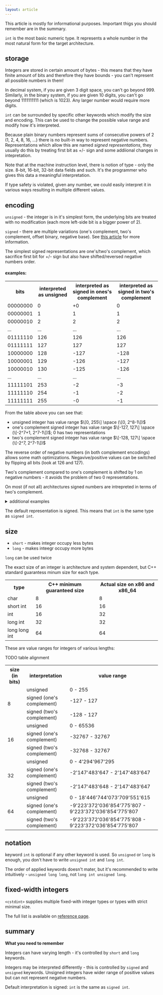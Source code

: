 ```yaml
---
layout: article
---
```


<div class="note info">
This article is mostly for informational purposes. Important thigs you should remember are in the summary.
</div>

`int` is the most basic numeric type. It represents a whole number in the most natural form for the target architecture.

## storage

Integers are stored in certain amount of bytes - this means that they have finite amount of bits and therefore they have bounds - you can't represent all possible numbers in them!

In decimal system, if you are given 3 digit space, you can't go beyond 999. Similarly, in the binary system, if you are given 10 digits, you can't go beyond 1111111111 (which is 1023). Any larger number would require more digits.

`int` can be surrounded by specific other keywords which modify the size and encoding. This can be used to change the possible value range and modify how it's interpreted.

Because plain binary numbers represent sums of consecutive powers of 2 (1, 2, 4, 8, 16, ...) there is no built-in way to represent negative numbers. Representations which allow this are named *signed representations*, they usually do this by treating first bit as +/- sign and some addiional changes in intepretation.

Note that at the machine instruction level, there is notion of type - only the size. 8-bit, 16-bit, 32-bit data fields and such. It's the programmer who gives this data a meaningful interpretation.

If type safety is violated, given any number, we could easily interpret it in various ways resulting in multiple different values.

## encoding

`unsigned` - the integer is in it's simplest form, the underlying bits are treated with no modification (each more left-side bit is a bigger power of 2).

`signed` - there are multiple variations (one's complement, two's complement, offset binary, negative base). See [this article](https://en.wikipedia.org/wiki/Signed_number_representations) for more information.

The simplest signed representations are one's/two's complement, which sacrifice first bit for +/- sign but also have shifted/reversed negative numbers order.

#### examples:

<div class="table-responsive">
    <table class="table table-bordered table-dark">
        <tbody>
            <tr>
                <th>bits</th>
                <th>interpreted as unsigned</th>
                <th>interpreted as signed in ones's complement</th>
                <th>interpreted as signed in two's complement</th>
            </tr>
            <tr>
                <td>00000000</td>
                <td>0</td>
                <td>+0</td>
                <td>0</td>
            </tr>
            <tr>
                <td>00000001</td>
                <td>1</td>
                <td>1</td>
                <td>1</td>
            </tr>
            <tr>
                <td>00000010</td>
                <td>2</td>
                <td>2</td>
                <td>2</td>
            </tr>
           <tr>
                <td>...</td>
                <td>...</td>
                <td>...</td>
                <td>...</td>
            </tr>
            <tr>
                <td>01111110</td>
                <td>126</td>
                <td>126</td>
                <td>126</td>
            </tr>
            <tr>
                <td>01111111</td>
                <td>127</td>
                <td>127</td>
                <td>127</td>
            </tr>
            <tr>
                <td>10000000</td>
                <td>128</td>
                <td>-127</td>
                <td>-128</td>
            </tr>
            <tr>
                <td>10000001</td>
                <td>129</td>
                <td>-126</td>
                <td>-127</td>
            </tr>
            <tr>
                <td>10000010</td>
                <td>130</td>
                <td>-125</td>
                <td>-126</td>
            </tr>
           <tr>
                <td>...</td>
                <td>...</td>
                <td>...</td>
                <td>...</td>
            </tr>
            <tr>
                <td>11111101</td>
                <td>253</td>
                <td>-2</td>
                <td>-3</td>
            </tr>
            <tr>
                <td>11111110</td>
                <td>254</td>
                <td>-1</td>
                <td>-2</td>
            </tr>
            <tr>
                <td>11111111</td>
                <td>255</td>
                <td>-0</td>
                <td>-1</td>
            </tr>
        </tbody>
    </table>
</div>

From the table above you can see that:

- unsigned integer has value range $\[0, 255\] \space (\[0, 2^8-1\])$
- one's complement signed integer has value range $\[-127, 127\] \space (\[-2^7+1, 2^7-1\])$; 0 has two representations
- two's complement signed integer has value range $\[-128, 127\] \space (\[-2^7, 2^7-1\])$

The reverse order of negative numbers (in both complement encodings) allows some math optimizations. Negavive/positive values can be switched by flipping all bits (look at 126 and 127).

Two's complement compared to one's complement is shifted by 1 on negative numbers - it avoids the problem of two 0 representations.

On most (if not all) architectures signed numbers are intrepreted in terms of two's complement.

<details> 
<summary>additional examples</summary>
<p markdown="block">

~~~
16-bit unsigned int representing decimal   2925: 0000 1011 0110 1101     (0)
16-bit signed   int representing decimal   2925: 0000 1011 0110 1101     (0)
16-bit unsigned int representing decimal  -2925: impossible to represent (1)
16-bit signed   int representing decimal  -2925: 1111 0100 1001 0011     (2)
16-bit unsigned int representing decimal 48 522: 1011 1101 1000 1010     (3)
16-bit signed   int representing decimal 48 522: impossible to represent (4)
~~~

- (0) The first 2 numbers are relatively small, and fit in both representations
- (1) -2925 (and all other negative numbers) can not be represented as unsigned integers, as there is no bit that would indicate +/- sign - all numbers are assumed to be non-negative.
- (2) the first bit is `1` which indicates that the number is negative, rest bits (`111 0100 1001 0011`) are two's completement representation - in this representation positive numbers look the same but negative numbers have bits flipped and added 1 to the last bit - compare (2) to (0)
- (3) the number is represented normally
- (4) the number can not be represented because the value itself needs 16 bits, but signed representation sacrifices 1 bit for +/- sign

</p>
</details>

The default representation is signed. This means that `int` is the same type as `signed int`.

## size

- `short` - makes integer occupy less bytes
- `long` - makes inteegr occupy more bytes

`long` can be used twice

The exact size of an integer is architecture and system dependent, but C++ standard guarantess minum size for each type.

<div class="table-responsive">
    <table class="table table-bordered table-dark">
        <tbody>
            <tr>
                <th>type</th>
                <th>C++ minimum guaranteed size</th>
                <th>Actual size on x86 and x86_64</th>
            </tr>
            <tr>
                <td>char</td>
                <td>8</td>
                <td>8</td>
            </tr>
            <tr>
                <td>short int</td>
                <td>16</td>
                <td>16</td>
            </tr>
            <tr>
                <td>int</td>
                <td>16</td>
                <td>32</td>
            </tr>
            <tr>
                <td>long int</td>
                <td>32</td>
                <td>32</td>
            </tr>
            <tr>
                <td>long long int</td>
                <td>64</td>
                <td>64</td>
            </tr>
        </tbody>
    </table>
</div>

These are value ranges for integers of various lengths:

TODO table alignment

<div class="table-responsive">
    <table class="table table-bordered table-dark">
        <tbody>
            <tr>
                <th>size (in bits)</th>
                <th>interpretation</th>
                <th>value range</th>
            </tr>
            <tr>
                <td rowspan="3">8</td>
                <td>unsigned</td>
                <td>0 - 255</td>
            </tr>
            <tr>
                <td>signed (one's complement)</td>
                <td>-127 - 127</td>
            </tr>
            <tr>
                <td>signed (two's complement)</td>
                <td>-128 - 127</td>
            </tr>
            <tr>
                <td rowspan="3">16</td>
                <td>unsigned</td>
                <td>0 - 65536</td>
            </tr>
            <tr>
                <td>signed (one's complement)</td>
                <td>-32767 - 32767</td>
            </tr>
            <tr>
                <td>signed (two's complement)</td>
                <td>-32768 - 32767</td>
            </tr>
            <tr>
                <td rowspan="3">32</td>
                <td>unsigned</td>
                <td>0 - 4'294'967'295</td>
            </tr>
            <tr>
                <td>signed (one's complement)</td>
                <td>-2'147'483'647 - 2'147'483'647</td>
            </tr>
            <tr>
                <td>signed (two's complement)</td>
                <td>-2'147'483'648 - 2'147'483'647</td>
            </tr>
            <tr>
                <td rowspan="3">64</td>
                <td>unsigned</td>
                <td>0 - 18'446'744'073'709'551'615</td>
            </tr>
            <tr>
                <td>signed (one's complement)</td>
                <td>-9'223'372'036'854'775'807 - 9'223'372'036'854'775'807</td>
            </tr>
            <tr>
                <td>signed (two's complement)</td>
                <td>-9'223'372'036'854'775'808 - 9'223'372'036'854'775'807</td>
            </tr>
        </tbody>
    </table>
</div>

## notation

keyword `int` is optional if any other keyword is used. So `unsigned` or `long` is enough, you don't have to write `unsigned int` and `long int`.

The order of applied keywords doesn't mater, but it's recommended to write intuitively - `unsigned long long`, not `long int unsigned long`.

## fixed-width integers

`<cstdint>` supplies multiple fixed-with integer types or types with strict minimal size.

The full list is available on [reference page](https://en.cppreference.com/w/cpp/types/integer).

## summary

**What you need to remember**

Integers can have varying length - it's controlled by `short` and `long` keywords.

Integers may be interpreted differently - this is controlled by `signed` and `unsigned` keywords. Unsigned integers have wider range of positive values but can not represent negative numbers.

Default interpretation is signed: `int` is the same as `signed int`. 
